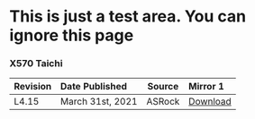 # This is just a test area. You can ignore this page

### **X570 Taichi**

Revision|Date Published|Source|Mirror 1
:--|:--|:--:|:--
L4.15|March 31st, 2021|ASRock|<a href="https://drive.google.com/file/d/1ClH_fudoNXGsndNNxBGKuQBivHUdOrIm/view?usp=sharing" onclick="alert('Please read the description stated on the BIOS download page before updating BIOS.\nUser will not able to flash previous BIOS once upgrading to this BIOS version.\nWe do not recommend users to update the BIOS if their system is already running normally');">Download</a>